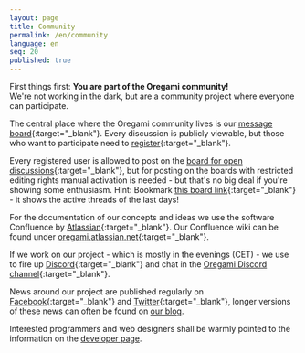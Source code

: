 ```yaml
---
layout: page
title: Community
permalink: /en/community
language: en
seq: 20
published: true
---
```


First things first: **You are part of the Oregami community!**  
We're not working in the dark, but are a community project where everyone can participate.  

The central place where the Oregami community lives is our [message board](https://forum.oregami.org){:target="_blank"}. Every discussion is publicly viewable, but those who want to participate need to [register](https://forum.oregami.org/ucp.php?mode=register){:target="_blank"}. 

Every registered user is allowed to post on the [board for open discussions](https://forum.oregami.org/viewforum.php?f=38){:target="_blank"}, but for posting on the boards with restricted editing rights manual activation is needed - but that's no big deal if you're showing some enthusiasm.
Hint: Bookmark [this board link](http://forum.oregami.org/search.php?st=90&sk=t&sd=d&sr=topics&search_id=active_topics){:target="_blank"} \- it shows the active threads of the last days!  

For the documentation of our concepts and ideas we use the software Confluence by [Atlassian](http://atlassian.com/){:target="_blank"}. Our Confluence wiki can be found under [oregami.atlassian.net](https://oregami.atlassian.net/){:target="_blank"}.  

If we work on our project - which is mostly in the evenings (CET) - we use to fire up [Discord](https://discordapp.com/){:target="_blank"} and chat in the [Oregami Discord channel](https://discord.gg/yXWjzXc){:target="_blank"}. 

News around our project are published regularly on [Facebook](https://www.facebook.com/Oregami.org){:target="_blank"} and [Twitter](http://twitter.com/oregami_org){:target="_blank"}, longer versions of these news can often be found on [our blog](http://www.oregami.org/en).  

Interested programmers and web designers shall be warmly pointed to the information on the [developer page](http://www.oregami.org/en/developers.html).
